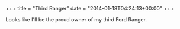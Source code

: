 +++
title = "Third Ranger"
date = "2014-01-18T04:24:13+00:00"
+++

Looks like I'll be the proud owner of my third Ford Ranger.
			